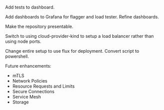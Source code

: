 Add tests to dashboard.

Add dashboards to Grafana for flagger and load tester.
Refine dashboards.

Make the repository presentable.

Switch to using cloud-provider-kind to setup a load balancer rather than using node ports.

Change entire setup to use flux for deployment.
Convert script to powershell.

Future enhancements:
  - mTLS
  - Network Policies
  - Resource Requests and Limits
  - Secure Connections
  - Service Mesh
  - Storage
